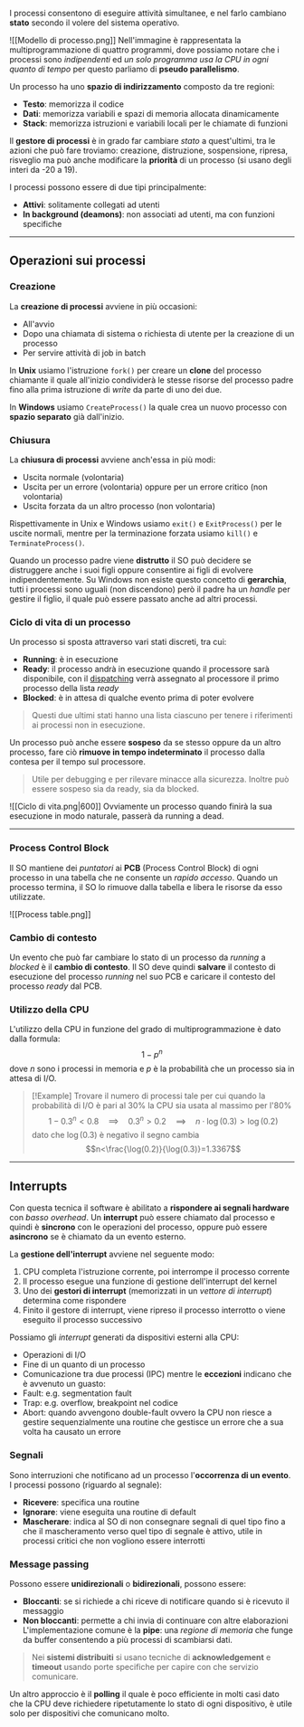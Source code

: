 I processi consentono di eseguire attività simultanee, e nel farlo cambiano **stato** secondo il volere del sistema operativo.

![[Modello di processo.png]]
Nell'immagine è rappresentata la multiprogrammazione di quattro programmi, dove possiamo notare che i processi sono _indipendenti_ ed _un solo programma usa la CPU in ogni quanto di tempo_ per questo parliamo di **pseudo parallelismo**.

Un processo ha uno **spazio di indirizzamento** composto da tre regioni:
- **Testo**: memorizza il codice
- **Dati**: memorizza variabili e spazi di memoria allocata dinamicamente
- **Stack**: memorizza istruzioni e variabili locali per le chiamate di funzioni

Il **gestore di processi** è in grado far cambiare _stato_ a quest'ultimi, tra le azioni che può fare troviamo: creazione, distruzione, sospensione, ripresa, risveglio ma può anche modificare la **priorità** di un processo (si usano degli interi da -20 a 19).

I processi possono essere di due tipi principalmente:
- **Attivi**: solitamente collegati ad utenti
- **In background (deamons)**: non associati ad utenti, ma con funzioni specifiche

---
## Operazioni sui processi
### Creazione
La **creazione di processi** avviene in più occasioni:
- All'avvio
- Dopo una chiamata di sistema o richiesta di utente per la creazione di un processo
- Per servire attività di job in batch

In **Unix** usiamo l'istruzione `fork()` per creare un **clone** del processo chiamante il quale all'inizio condividerà le stesse risorse del processo padre fino alla prima istruzione di _write_ da parte di uno dei due.

In **Windows** usiamo `CreateProcess()` la quale crea un nuovo processo con **spazio separato** già dall'inizio.
### Chiusura
La **chiusura di processi** avviene anch'essa in più modi:
- Uscita normale (volontaria)
- Uscita per un errore (volontaria) oppure per un errore critico (non volontaria)
- Uscita forzata da un altro processo (non volontaria)

Rispettivamente in Unix e Windows usiamo `exit()` e `ExitProcess()` per le uscite normali, mentre per la terminazione forzata usiamo `kill()` e `TerminateProcess()`.

Quando un processo padre viene **distrutto** il SO può decidere se distruggere anche i suoi figli oppure consentire ai figli di evolvere indipendentemente.
Su Windows non esiste questo concetto di **gerarchia**, tutti i processi sono uguali (non discendono) però il padre ha un _handle_ per gestire il figlio, il quale può essere passato anche ad altri processi.
### Ciclo di vita di un processo
Un processo si sposta attraverso vari stati discreti, tra cui:
- **Running**: è in esecuzione
- **Ready**: il processo andrà in esecuzione quando il processore sarà disponibile, con il <u>dispatching</u> verrà assegnato al processore il primo processo della lista _ready_
- **Blocked**: è in attesa di qualche evento prima di poter evolvere
>Questi due ultimi stati hanno una lista ciascuno per tenere i riferimenti ai processi non in esecuzione.

Un processo può anche essere **sospeso** da se stesso oppure da un altro processo, fare ciò **rimuove in tempo indeterminato** il processo dalla contesa per il tempo sul processore.
>Utile per debugging e per rilevare minacce alla sicurezza.
>Inoltre può essere sospeso sia da ready, sia da blocked.

![[Ciclo di vita.png|600]]
Ovviamente un processo quando finirà la sua esecuzione in modo naturale, passerà da running a dead.

---
### Process Control Block
Il SO mantiene dei _puntatori_ ai **PCB** (Process Control Block) di ogni processo in una tabella che ne consente un _rapido accesso_.
Quando un processo termina, il SO lo rimuove dalla tabella e libera le risorse da esso utilizzate.

![[Process table.png]]
### Cambio di contesto
Un evento che può far cambiare lo stato di un processo da _running_ a _blocked_ è il **cambio di contesto**.
Il SO deve quindi **salvare** il contesto di esecuzione del processo _running_ nel suo PCB e caricare il contesto del processo _ready_ dal PCB.

### Utilizzo della CPU
L'utilizzo della CPU in funzione del grado di multiprogrammazione è dato dalla formula:
$$1-p^n$$
dove $n$ sono i processi in memoria e $p$ è la probabilità che un processo sia in attesa di I/O.
>[!Example]
>Trovare il numero di processi tale per cui quando la probabilità di I/O è pari al 30% la CPU sia usata al massimo per l'80%
>$$1-0.3^n<0.8\quad\implies\quad0.3^n>0.2\quad\implies\quad n\cdot\log(0.3)>\log(0.2)$$
>dato che $\log(0.3)$ è negativo il segno cambia
>$$n<\frac{\log(0.2)}{\log(0.3)}=1.3367$$

---
## Interrupts
Con questa tecnica il software è abilitato a **rispondere ai segnali hardware** con _basso overhead_.
Un **interrupt** può essere chiamato dal processo e quindi è **sincrono** con le operazioni del processo, oppure può essere **asincrono** se è chiamato da un evento esterno.

La **gestione dell'interrupt** avviene nel seguente modo:
1. CPU completa l'istruzione corrente, poi interrompe il processo corrente
2. Il processo esegue una funzione di gestione dell'interrupt del kernel
3. Uno dei **gestori di interrupt** (memorizzati in un _vettore di interrupt_) determina come rispondere
4. Finito il gestore di interrupt, viene ripreso il processo interrotto o viene eseguito il processo successivo

Possiamo gli _interrupt_ generati da dispositivi esterni alla CPU:
- Operazioni di I/O
- Fine di un quanto di un processo
- Comunicazione tra due processi (IPC)
mentre le **eccezioni** indicano che è avvenuto un guasto:
- Fault: e.g. segmentation fault
- Trap: e.g. overflow, breakpoint nel codice
- Abort: quando avvengono double-fault ovvero la CPU non riesce a gestire sequenzialmente una routine che gestisce un errore che a sua volta ha causato un errore
### Segnali
Sono interruzioni che notificano ad un processo l'**occorrenza di un evento**.
I processi possono (riguardo al segnale):
- **Ricevere**: specifica una routine
- **Ignorare**: viene eseguita una routine di default
- **Mascherare**: indica al SO di non consegnare segnali di quel tipo fino a che il mascheramento verso quel tipo di segnale è attivo, utile in processi critici che non vogliono essere interrotti
### Message passing
Possono essere **unidirezionali** o **bidirezionali**, possono essere:
- **Bloccanti**: se si richiede a chi riceve di notificare quando si è ricevuto il messaggio
- **Non bloccanti**: permette a chi invia di continuare con altre elaborazioni
L'implementazione comune è la **pipe**: una _regione di memoria_ che funge da buffer consentendo a più processi di scambiarsi dati.

>Nei **sistemi distribuiti** si usano tecniche di **acknowledgement** e **timeout** usando porte specifiche per capire con che servizio comunicare.

Un altro approccio è il **polling** il quale è poco efficiente in molti casi dato che la CPU deve richiedere ripetutamente lo stato di ogni dispositivo, è utile solo per dispositivi che comunicano molto.
